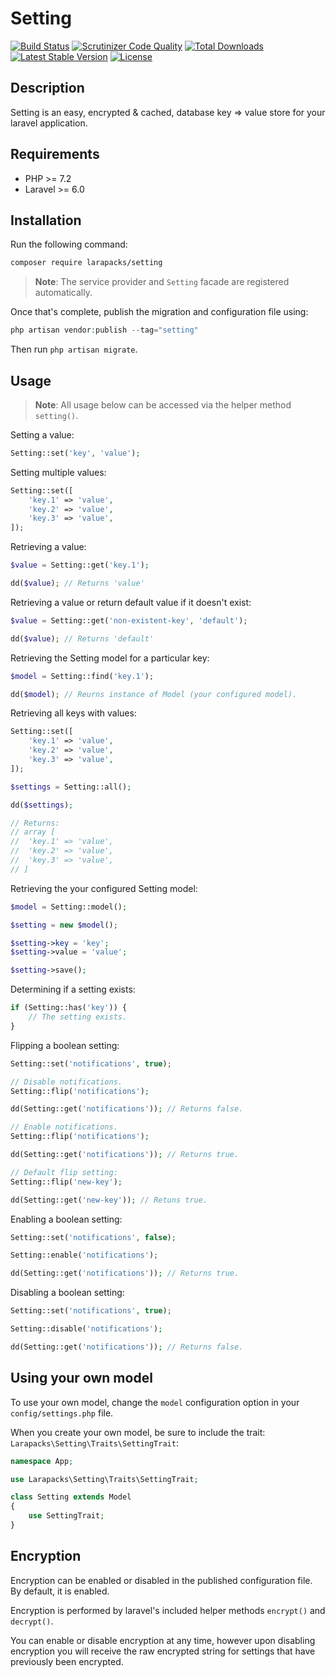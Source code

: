 # Setting

[![Build Status](https://img.shields.io/github/workflow/status/larapacks/setting/run-tests.svg?style=flat-square)](https://github.com/larapacks/setting/actions)
[![Scrutinizer Code Quality](https://img.shields.io/scrutinizer/g/larapacks/setting/master.svg?style=flat-square)](https://scrutinizer-ci.com/g/larapacks/setting/?branch=master)
[![Total Downloads](https://img.shields.io/packagist/dt/larapacks/setting.svg?style=flat-square)](https://packagist.org/packages/larapacks/setting)
[![Latest Stable Version](https://img.shields.io/packagist/v/larapacks/setting.svg?style=flat-square)](https://packagist.org/packages/larapacks/setting)
[![License](https://img.shields.io/packagist/l/larapacks/setting.svg?style=flat-square)](https://packagist.org/packages/larapacks/setting)

## Description

Setting is an easy, encrypted & cached, database key => value store for your laravel application.

## Requirements

- PHP >= 7.2
- Laravel >= 6.0

## Installation

Run the following command:

```bash
composer require larapacks/setting
```

> **Note**: The service provider and `Setting` facade are registered automatically.

Once that's complete, publish the migration and configuration file using:

```php
php artisan vendor:publish --tag="setting"
```

Then run `php artisan migrate`.

## Usage

> **Note**: All usage below can be accessed via the helper method `setting()`.

Setting a value:

```php
Setting::set('key', 'value');
```

Setting multiple values:

```php
Setting::set([
    'key.1' => 'value',
    'key.2' => 'value',
    'key.3' => 'value',
]);
```

Retrieving a value:

```php
$value = Setting::get('key.1');

dd($value); // Returns 'value'
```

Retrieving a value or return default value if it doesn't exist:

```php
$value = Setting::get('non-existent-key', 'default');

dd($value); // Returns 'default'
```

Retrieving the Setting model for a particular key:

```php
$model = Setting::find('key.1');

dd($model); // Reurns instance of Model (your configured model).
```

Retrieving all keys with values:

```php
Setting::set([
    'key.1' => 'value',
    'key.2' => 'value',
    'key.3' => 'value',
]);

$settings = Setting::all();

dd($settings);

// Returns:
// array [
//  'key.1' => 'value',
//  'key.2' => 'value',
//  'key.3' => 'value',
// ]
```

Retrieving the your configured Setting model:

```php
$model = Setting::model();

$setting = new $model();

$setting->key = 'key';
$setting->value = 'value';

$setting->save();
```

Determining if a setting exists:

```php
if (Setting::has('key')) {
    // The setting exists.
}
```

Flipping a boolean setting:

```php
Setting::set('notifications', true);

// Disable notifications.
Setting::flip('notifications');

dd(Setting::get('notifications')); // Returns false.

// Enable notifications.
Setting::flip('notifications');

dd(Setting::get('notifications')); // Returns true.

// Default flip setting:
Setting::flip('new-key');

dd(Setting::get('new-key')); // Retuns true.
```

Enabling a boolean setting:

```php
Setting::set('notifications', false);

Setting::enable('notifications');

dd(Setting::get('notifications')); // Returns true.
```

Disabling a boolean setting:

```php
Setting::set('notifications', true);

Setting::disable('notifications');

dd(Setting::get('notifications')); // Returns false.
```

## Using your own model

To use your own model, change the `model` configuration option in your `config/settings.php` file.

When you create your own model, be sure to include the trait: `Larapacks\Setting\Traits\SettingTrait`:

```php
namespace App;

use Larapacks\Setting\Traits\SettingTrait;

class Setting extends Model
{
    use SettingTrait;
}
```

## Encryption

Encryption can be enabled or disabled in the published configuration file. By default, it is enabled.

Encryption is performed by laravel's included helper methods `encrypt()` and `decrypt()`. 

You can enable or disable encryption at any time, however upon disabling encryption you will
receive the raw encrypted string for settings that have previously
been encrypted.
